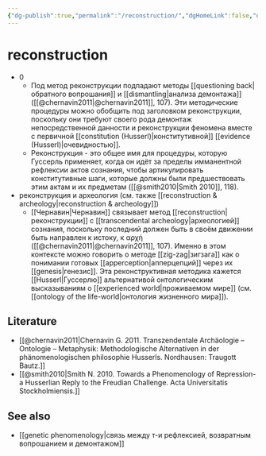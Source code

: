 ```yaml
---
{"dg-publish":true,"permalink":"/reconstruction/","dgHomeLink":false,"dgPassFrontmatter":false}
---
```


# reconstruction
- 0
	- Под метод реконструкции подпадают методы [[questioning back|обратного вопрошания]] и [[dismantling|анализа демонтажа]] ([[@chernavin2011|@chernavin2011]], 107). Эти методические процедуры можно обобщить под заголовком реконструкции, поскольку они требуют своего рода демонтаж непосредственной данности и реконструкции феномена вместе с первичной [[constitution (Husserl)|конститутивной]] [[evidence (Husserl)|очевидностью]].
	- Реконструкция - это общее имя для процедуры, которую Гуссерль применяет, когда он идёт за пределы имманентной рефлексии актов сознания, чтобы артикулировать конститутивные шаги, которые должны были предшествовать этим актам и их предметам ([[@smith2010|Smith 2010]], 118).
- реконструкция и археология (см. также [[reconstruction & archeology|reconstruction & archeology]])
	- [[Чернавин|Чернавин]] связывает метод [[reconstruction|реконструкции]] с [[transcendental archeology|археологией]] сознания, поскольку последний должен быть в своём движении быть направлен к истоку, к αρχή ([[@chernavin2011|@chernavin2011]], 107). Именно в этом контексте можно говорить о методе [[zig-zag|зигзага]] как о понимании готовых [[apperception|апперцепций]] через их [[genesis|генезис]]. Эта реконструктивная методика кажется [[Husserl|Гуссерлю]] альтернативой онтологическим высказываниям о [[experienced world|проживаемом мире]] (см. [[ontology of the life-world|онтология жизненного мира]]).

## Literature
- [[@chernavin2011|Chernavin G. 2011. Transzendentale Archäologie – Ontologie – Metaphysik: Methodologische Alternativen in der phänomenologischen philosophie Husserls. Nordhausen: Traugott Bautz.]]
- [[@smith2010|Smith N. 2010. Towards a Phenomenology of Repression-a Husserlian Reply to the Freudian Challenge. Acta Universitatis Stockholmiensis.]]

## See also
- [[genetic phenomenology|связь между т-и рефлексией, возвратным вопрошанием и демонтажом]]